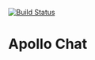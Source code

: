 [![Build Status](https://travis-ci.com/bionikspoon/apollo-chat.svg?branch=master)](https://travis-ci.com/bionikspoon/apollo-chat)

# Apollo Chat
